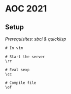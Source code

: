 # AOC 2021

## Setup

*Prerequisites: sbcl & quicklisp*

```
# In vim

# Start the server
\rr 

# Eval sexp
\cc

# Compile file
\of
```
